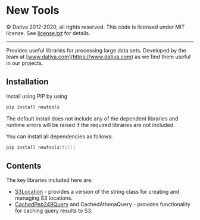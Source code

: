 # New Tools

&copy; Dativa 2012-2020, all rights reserved. This code is licensed under MIT license. See [license.txt](https://bitbucket.org/dativa4data/newtools/src/master/licence.txt) for details.

---

Provides useful libraries for processing large data sets. 
Developed by the team at [www.dativa.com](https://www.dativa.com) as we find them useful in our projects.

## Installation

Install using PIP by using

```bash
pip install newtools
```

The default install does not include any of the dependent libraries and runtime errors will be raised if the required libraries are not included.

You can install all dependencies as follows:

```bash
pip install newtools[full]
```

## Contents


The key libraries included here are:
* [S3Location](https://bitbucket.org/dativa4data/newtools/src/master/docs/s3_location.md) - provides a version of the string class for creating and managing S3 locations.
* [CachedPep249Query](https://bitbucket.org/dativa4data/newtools/src/master/docs/cached_query.md) and CachedAthenaQuery - provides functionality for caching query results to S3. 

